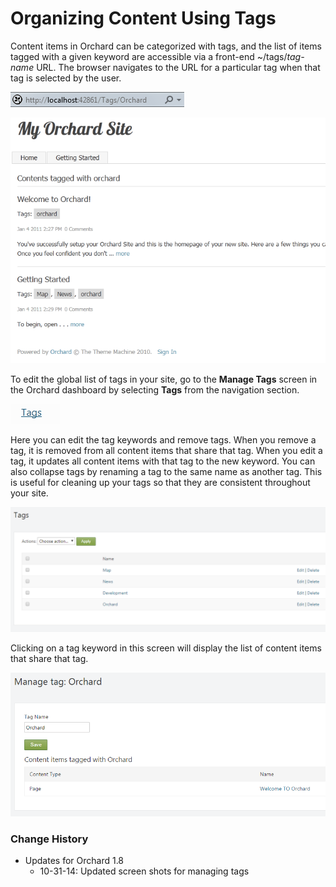 Organizing Content Using Tags
=============================
Content items in Orchard can be categorized with tags, and the list of items tagged with a given keyword are accessible via a front-end ~/tags/_tag-name_ URL. The browser navigates to the URL for a particular tag when that tag is selected by the user. 

![](../Upload/screenshots/tags2.png)

![](../Upload/screenshots_675/tags3.png)

To edit the global list of tags in your site, go to the **Manage Tags** screen in the Orchard dashboard by selecting **Tags** from the navigation section.

![](../Upload/screenshots/manage_tags_link2.png)

Here you can edit the tag keywords and remove tags. When you remove a tag, it is removed from all content items that share that tag. When you edit a tag, it updates all content items with that tag to the new keyword.  You can also collapse tags by renaming a tag to the same name as another tag.  This is useful for cleaning up your tags so that they are consistent throughout your site.

![](../Upload/screenshots_675/manage_tags3.png)

Clicking on a tag keyword in this screen will display the list of content items that share that tag.

![](../Upload/screenshots_675/Tags_manage.png)

### Change History
* Updates for Orchard 1.8
    * 10-31-14: Updated screen shots for managing tags

